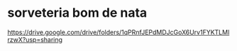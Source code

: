 # sorveteria bom de nata 

https://drive.google.com/drive/folders/1qPRnfJEPdMDJcGoX6Urv1FYKTLMlrzwX?usp=sharing
